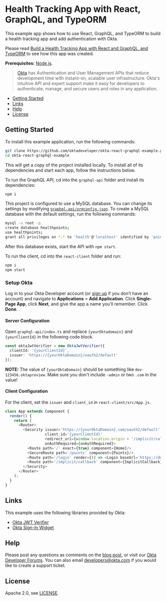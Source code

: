 # Health Tracking App with React, GraphQL, and TypeORM

This example app shows how to use React, GraphQL, and TypeORM to build a health tracking app and add authentication with Okta.

Please read [Build a Health Tracking App with React and GraphQL, and TypeORM](https://developer.okta.com/blog/2018/07/11/build-react-graphql-api-user-authentication) to see how this app was created.

**Prerequisites:** [Node.js](https://nodejs.org/).

> [Okta](https://developer.okta.com/) has Authentication and User Management APIs that reduce development time with instant-on, scalable user infrastructure. Okta's intuitive API and expert support make it easy for developers to authenticate, manage, and secure users and roles in any application.

* [Getting Started](#getting-started)
* [Links](#links)
* [Help](#help)
* [License](#license)

## Getting Started

To install this example application, run the following commands:

```bash
git clone https://github.com/oktadeveloper/okta-react-graphql-example.git
cd okta-react-graphql-example
```

This will get a copy of the project installed locally. To install all of its dependencies and start each app, follow the instructions below.

To run the GraphQL API, cd into the `graphql-api` folder and install its dependencies:
 
```bash
npm i
```

This project is configured to use a MySQL database. You can change its settings by modifying [`graphql-api/ormconfig.json`](graphql-api/ormconfig.json). To create a MySQL database with the default settings, run the following commands:

```bash
mysql -u root -p
create database healthpoints;
use healthpoints;
grant all privileges on *.* to 'health'@'localhost' identified by 'points';
```

After this database exists, start the API with `npm start`.

To run the client, cd into the `react-client` folder and run:
 
```bash
npm i
npm start
```

### Setup Okta

Log in to your Okta Developer account (or [sign up](https://developer.okta.com/signup/) if you don’t have an account) and navigate to **Applications** > **Add Application**. Click **Single-Page App**, click **Next**, and give the app a name you’ll remember. Click **Done**.

#### Server Configuration

Open `graphql-api/index.ts` and replace `{yourOktadomain}` and `{yourClientId}` in the following code block. 

```ts
const oktaJwtVerifier = new OktaJwtVerifier({
  clientId: '{yourClientId}',
  issuer: 'https://{yourOktaDomain}/oauth2/default'
});
```

**NOTE:** The value of `{yourOktaDomain}` should be something like `dev-123456.oktapreview`. Make sure you don't include `-admin` or two `.com` in the value!

#### Client Configuration

For the client, set the `issuer` and `client_id` in `react-client/src/App.js`.

```js
class App extends Component {
  render() {
    return (
      <Router>
        <Security issuer='https://{yourOktaDomain}.com/oauth2/default'
                  client_id='{yourClientId}'
                  redirect_uri={window.location.origin + '/implicit/callback'}
                  onAuthRequired={onAuthRequired}>
          <Route path='/' exact={true} component={Home}/>
          <SecureRoute path='/points' component={Points}/>
          <Route path='/login' render={() => <Login baseUrl='https://dev-669532.oktapreview.com'/>}/>
          <Route path='/implicit/callback' component={ImplicitCallback}/>
        </Security>
      </Router>
    );
  }
}
```

## Links

This example uses the following libraries provided by Okta:

* [Okta JWT Verifier](https://github.com/okta/okta-oidc-js/tree/master/packages/jwt-verifier)
* [Okta Sign-In Widget](https://github.com/okta/okta-signin-widget)

## Help

Please post any questions as comments on the [blog post](), or visit our [Okta Developer Forums](https://devforum.okta.com/). You can also email developers@okta.com if you would like to create a support ticket.

## License

Apache 2.0, see [LICENSE](LICENSE).
